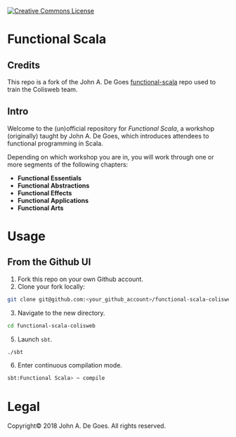 <a rel="license" href="http://creativecommons.org/licenses/by-nc-nd/4.0/"><img alt="Creative Commons License" style="border-width:0" src="https://i.creativecommons.org/l/by-nc-nd/4.0/88x31.png" /></a>

# Functional Scala

## Credits

This repo is a fork of the John A. De Goes [functional-scala](https://github.com/jdegoes/functional-scala) repo used to train the Colisweb team.

## Intro

Welcome to the (un)official repository for _Functional Scala_, a workshop (originally) taught by John A. De Goes, which introduces attendees to functional programming in Scala.

Depending on which workshop you are in, you will work through one or more segments of the following chapters:

 * **Functional Essentials**
 * **Functional Abstractions**
 * **Functional Effects**
 * **Functional Applications**
 * **Functional Arts**

# Usage

## From the Github UI

1. Fork this repo on your own Github account.
2. Clone your fork locally: 

```bash
git clone git@github.com:<your_github_account>/functional-scala-colisweb.git
```
3. Navigate to the new directory.
   
```bash
cd functional-scala-colisweb
```
5. Launch `sbt`.

```bash
./sbt
```
6. Enter continuous compilation mode.

```bash
sbt:Functional Scala> ~ compile
```

# Legal

Copyright&copy; 2018 John A. De Goes. All rights reserved.
